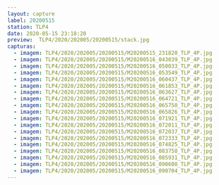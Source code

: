 ```yaml
---
layout: capture
label: 20200515
station: TLP4
date: 2020-05-15 23:18:20
preview:  TLP4/2020/202005/20200515/stack.jpg
capturas:
  - imagem: TLP4/2020/202005/20200515/M20200515_231820_TLP_4P.jpg
  - imagem: TLP4/2020/202005/20200515/M20200516_043039_TLP_4P.jpg
  - imagem: TLP4/2020/202005/20200515/M20200516_050033_TLP_4P.jpg
  - imagem: TLP4/2020/202005/20200515/M20200516_053549_TLP_4P.jpg
  - imagem: TLP4/2020/202005/20200515/M20200516_060437_TLP_4P.jpg
  - imagem: TLP4/2020/202005/20200515/M20200516_061853_TLP_4P.jpg
  - imagem: TLP4/2020/202005/20200515/M20200516_063627_TLP_4P.jpg
  - imagem: TLP4/2020/202005/20200515/M20200516_064721_TLP_4P.jpg
  - imagem: TLP4/2020/202005/20200515/M20200516_065750_TLP_4P.jpg
  - imagem: TLP4/2020/202005/20200515/M20200516_065826_TLP_4P.jpg
  - imagem: TLP4/2020/202005/20200515/M20200516_071921_TLP_4P.jpg
  - imagem: TLP4/2020/202005/20200515/M20200516_072011_TLP_4P.jpg
  - imagem: TLP4/2020/202005/20200515/M20200516_072037_TLP_4P.jpg
  - imagem: TLP4/2020/202005/20200515/M20200516_072333_TLP_4P.jpg
  - imagem: TLP4/2020/202005/20200515/M20200516_074825_TLP_4P.jpg
  - imagem: TLP4/2020/202005/20200515/M20200516_083758_TLP_4P.jpg
  - imagem: TLP4/2020/202005/20200515/M20200516_085931_TLP_4P.jpg
  - imagem: TLP4/2020/202005/20200515/M20200516_090608_TLP_4P.jpg
  - imagem: TLP4/2020/202005/20200515/M20200516_090704_TLP_4P.jpg
---
```

